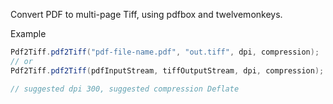 Convert PDF to multi-page Tiff, using pdfbox and twelvemonkeys.

Example

```java
Pdf2Tiff.pdf2Tiff("pdf-file-name.pdf", "out.tiff", dpi, compression);
// or
Pdf2Tiff.pdf2Tiff(pdfInputStream, tiffOutputStream, dpi, compression);

// suggested dpi 300, suggested compression Deflate
```
